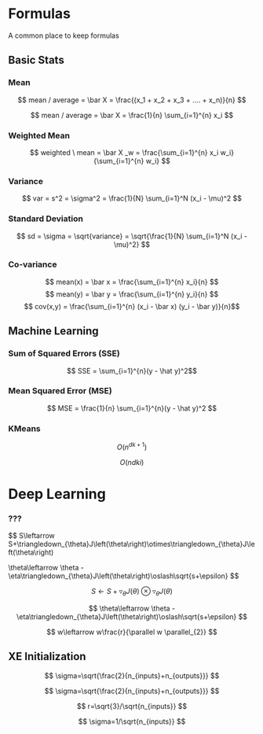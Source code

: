 
# Formulas
A common place to keep formulas

## Basic Stats

### Mean

$$ mean / average = \bar X =  \frac{(x_1 + x_2 + x_3 + .... + x_n)}{n} $$

$$ mean / average = \bar X =  \frac{1}{n} \sum_{i=1}^{n} x_i   $$

### Weighted Mean

$$ weighted \ mean = \bar X _w = \frac{\sum_{i=1}^{n} x_i  w_i}{\sum_{i=1}^{n} w_i}  $$

### Variance
$$  var = s^2 = \sigma^2 = \frac{1}{N} \sum_{i=1}^N (x_i - \mu)^2  $$

### Standard Deviation
$$  sd = \sigma = \sqrt{variance} =  \sqrt{\frac{1}{N} \sum_{i=1}^N (x_i - \mu)^2}  $$

### Co-variance

$$ mean(x) = \bar x = \frac{\sum_{i=1}^{n} x_i}{n} $$
$$ mean(y) = \bar y = \frac{\sum_{i=1}^{n} y_i}{n} $$
$$ cov(x,y) = \frac{\sum_{i=1}^{n} (x_i - \bar x) (y_i - \bar y)}{n}$$

## Machine Learning

### Sum of Squared Errors (SSE)
$$ SSE = \sum_{i=1}^{n}(y - \hat y)^2$$


### Mean Squared Error (MSE)
$$  MSE = \frac{1}{n} \sum_{i=1}^{n}(y - \hat y)^2  $$

### KMeans

$$ O (n^{dk+1})  $$

$$ O (ndki) $$


# Deep Learning

### ???
$$
S\leftarrow S+\triangledown_{\theta}J\left(\theta\right)\otimes\triangledown_{\theta}J\left(\theta\right)

\theta\leftarrow \theta - \eta\triangledown_{\theta}J\left(\theta\right)\oslash\sqrt{s+\epsilon} $$

$$ S\leftarrow S+\triangledown_{\theta}J\left(\theta\right)\otimes\triangledown_{\theta}J\left(\theta\right) $$

$$ \theta\leftarrow \theta - \eta\triangledown_{\theta}J\left(\theta\right)\oslash\sqrt{s+\epsilon} $$

$$ w\leftarrow w\frac{r}{\parallel w \parallel_{2}}  $$



## XE Initialization

$$ \sigma=\sqrt{\frac{2}{n_{inputs}+n_{outputs}}} $$

$$ \sigma=\sqrt{\frac{2}{n_{inputs}+n_{outputs}}} $$

$$ r=\sqrt{3}/\sqrt{n_{inputs}} $$

$$ \sigma=1/\sqrt{n_{inputs}} $$
